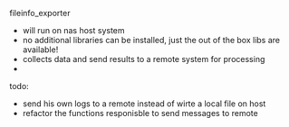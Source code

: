 fileinfo_exporter
- will run on nas host system
- no additional libraries can be installed, just the out of the box libs are available!
- collects data and send results to a remote system for processing
- 
todo:
- send his own logs to a remote instead of wirte a local file on host
- refactor the functions responisble to send messages to remote